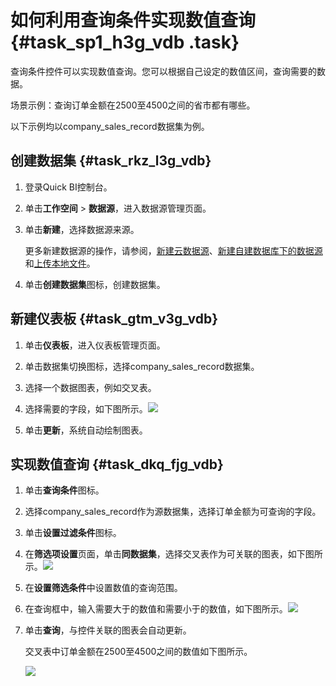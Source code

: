 # 如何利用查询条件实现数值查询 {#task_sp1_h3g_vdb .task}

查询条件控件可以实现数值查询。您可以根据自己设定的数值区间，查询需要的数据。

场景示例：查询订单金额在2500至4500之间的省市都有哪些。

以下示例均以company\_sales\_record数据集为例。

## 创建数据集 {#task_rkz_l3g_vdb}

1.  登录Quick BI控制台。 
2.  单击**工作空间** \> **数据源**，进入数据源管理页面。 
3.  单击**新建**，选择数据源来源。 

    更多新建数据源的操作，请参阅，[新建云数据源](../../../../cn.zh-CN/快速入门/数据建模/管理数据源/新建云数据源.md#)、[新建自建数据库下的数据源](../../../../cn.zh-CN/快速入门/数据建模/管理数据源/新建自建数据库下的数据源.md#)和[上传本地文件](../../../../cn.zh-CN/快速入门/数据建模/管理数据源/上传本地文件.md#)。

4.  单击**创建数据集**图标，创建数据集。 

## 新建仪表板 {#task_gtm_v3g_vdb}

1.  单击**仪表板**，进入仪表板管理页面。 
2.  单击数据集切换图标，选择company\_sales\_record数据集。 
3.  选择一个数据图表，例如交叉表。 
4.   选择需要的字段，如下图所示。![](http://static-aliyun-doc.oss-cn-hangzhou.aliyuncs.com/assets/img/9193/15363190722011_zh-CN.png)

 
5.  单击**更新**，系统自动绘制图表。 

## 实现数值查询 {#task_dkq_fjg_vdb}

1.  单击**查询条件**图标。 
2.  选择company\_sales\_record作为源数据集，选择订单金额为可查询的字段。 
3.  单击**设置过滤条件**图标。 
4.   在**筛选项设置**页面，单击**同数据集**，选择交叉表作为可关联的图表，如下图所示。![](http://static-aliyun-doc.oss-cn-hangzhou.aliyuncs.com/assets/img/9193/153631907211476_zh-CN.png)

 
5.   在**设置筛选条件**中设置数值的查询范围。 
6.   在查询框中，输入需要大于的数值和需要小于的数值，如下图所示。![](http://static-aliyun-doc.oss-cn-hangzhou.aliyuncs.com/assets/img/9193/153631907211477_zh-CN.png)

 
7.  单击**查询**，与控件关联的图表会自动更新。 

    交叉表中订单金额在2500至4500之间的数值如下图所示。

    ![](http://static-aliyun-doc.oss-cn-hangzhou.aliyuncs.com/assets/img/9193/15363190722023_zh-CN.png)



